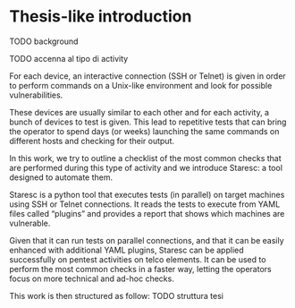 # Thesis-like introduction

TODO background

TODO accenna al tipo di activity

For each device, an interactive connection (SSH or Telnet) is given in order to perform commands on a Unix-like environment and look for possible vulnerabilities.

These devices are usually similar to each other and for each activity, a bunch of devices to test is given. This lead to repetitive tests that can bring the operator to spend days (or weeks) launching the same commands on different hosts and checking for their output.

In this work, we try to outline a checklist of the most common checks that are performed during this type of activity and we introduce Staresc: a tool designed to automate them.

Staresc is a python tool that executes tests (in parallel) on target machines using SSH or Telnet connections. It reads the tests to execute from YAML files called “plugins” and provides a report that shows which machines are vulnerable.

Given that it can run tests on parallel connections, and that it can be easily enhanced with additional YAML plugins, Staresc can be applied successfully on pentest activities on telco elements. It can be used to perform the most common checks in a faster way, letting the operators focus on more technical and ad-hoc checks.

This work is then structured as follow: TODO struttura tesi

